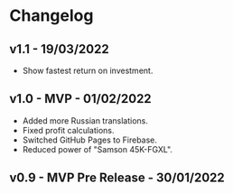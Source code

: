 # Changelog

## v1.1  - 19/03/2022
- Show fastest return on investment.

## v1.0 - MVP - 01/02/2022
- Added more Russian translations.
- Fixed profit calculations.
- Switched GitHub Pages to Firebase.
- Reduced power of "Samson 45K-FGXL".

## v0.9 - MVP Pre Release - 30/01/2022
